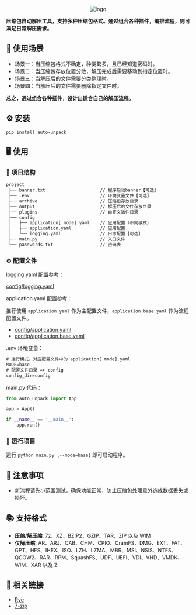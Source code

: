 <p align="center">
  <picture>
    <source media="(prefers-color-scheme: dark)" srcset="https://raw.githubusercontent.com/xiaohuohumax/auto-unpack/main/logo.png">
    <source media="(prefers-color-scheme: light)" srcset="https://raw.githubusercontent.com/xiaohuohumax/auto-unpack/main/logo-dark.png">
    <img alt="logo" src="https://raw.githubusercontent.com/xiaohuohumax/auto-unpack/main/logo.png">
  </picture>
</p>

**压缩包自动解压工具，支持多种压缩包格式。通过组合各种插件，编排流程，则可满足日常解压需求。**

## 🎯 使用场景

+ 场景一：当压缩包格式不确定，种类繁多，且已经知道密码时。
+ 场景二：当压缩包存放位置分散，解压完成后需要移动到指定位置时。
+ 场景三：当解压后的文件需要分类整理时。
+ 场景四：当解压后的文件需要删除指定文件时。

**总之，通过组合各种插件，设计出适合自己的解压流程。**

## ⚙️ 安装

```shell
pip install auto-unpack
```

## 🖥️ 使用

### 🌳 项目结构

```txt
project
 ├── banner.txt                     // 程序启动banner【可选】
 ├── .env                           // 环境变量文件【可选】
 ├── archive                        // 压缩包存放目录
 ├── output                         // 解压后的文件存放目录
 ├── plugins                        // 自定义插件目录
 ├── config
 │   ├── application[.mode].yaml    // 应用配置（不同模式）
 │   ├── application.yaml           // 应用配置
 │   └── logging.yaml               // 日志配置【可选】
 ├── main.py                        // 入口文件
 └── passwords.txt                  // 密码表
```

### ⚙️ 配置文件

logging.yaml 配置参考：

[config/logging.yaml](https://github.com/xiaohuohumax/auto-unpack/blob/main/config/logging.yaml)

application.yaml 配置参考：

推荐使用 `application.yaml` 作为主配置文件，`application.base.yaml` 作为流程配置文件。

- [config/application.yaml](https://github.com/xiaohuohumax/auto-unpack/blob/main/config/application.yaml)
- [config/application.base.yaml](https://github.com/xiaohuohumax/auto-unpack/blob/main/config/application.base.yaml)


.env 环境变量：

```txt
# 运行模式，对应配置文件中的 application[.mode].yaml
MODE=base
# 配置文件目录 => config
config_dir=config
```
main.py 代码：

```python
from auto_unpack import App

app = App()

if __name__ == '__main__':
    app.run()
```

### 🏃 运行项目

运行 `python main.py [--mode=base]` 即可启动程序。

## 🚨 注意事项

+ 新流程请先小范围测试，确保功能正常，防止压缩包处理意外造成数据丢失或损坏。

## 📚 支持格式

+ **压缩/解压缩**:
  7z、XZ、BZIP2、GZIP、TAR、ZIP 以及 WIM
+ **仅解压缩**:
  AR、ARJ、CAB、CHM、CPIO、CramFS、DMG、EXT、FAT、GPT、HFS、IHEX、ISO、LZH、LZMA、MBR、MSI、NSIS、NTFS、QCOW2、RAR、RPM、SquashFS、UDF、UEFI、VDI、VHD、VMDK、WIM、XAR
  以及 Z

## 🔗 相关链接

+ [Rye](https://rye.astral.sh/)
+ [7-zip](https://7-zip.org/)